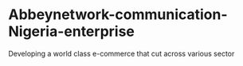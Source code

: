 # Abbeynetwork-communication-Nigeria-enterprise
Developing a world class e-commerce that cut across various sector
